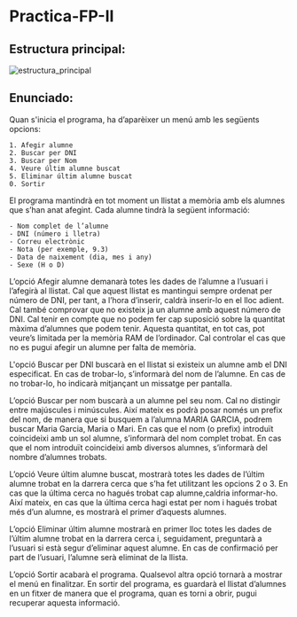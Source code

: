 # Practica-FP-II

## Estructura principal:

![estructura_principal](https://i.imgur.com/0DroeAv.png)

## Enunciado:

Quan s'inicia el programa, ha d’aparèixer un menú amb les següents opcions:

    1. Afegir alumne
    2. Buscar per DNI
    3. Buscar per Nom
    4. Veure últim alumne buscat
    5. Eliminar últim alumne buscat
    0. Sortir

El programa mantindrà en tot moment un llistat a memòria amb els alumnes que s’han anat afegint.
Cada alumne tindrà la següent informació:

    - Nom complet de l’alumne
    - DNI (número i lletra)
    - Correu electrònic
    - Nota (per exemple, 9.3)
    - Data de naixement (dia, mes i any)
    - Sexe (H o D)

L’opció Afegir alumne demanarà totes les dades de l’alumne a l’usuari i l’afegirà al llistat. Cal que aquest llistat es mantingui sempre ordenat per número de DNI, per tant, a l’hora d’inserir, caldrà inserir-lo en el lloc adient. Cal també comprovar que no existeix ja un alumne amb aquest número de DNI. Cal tenir en compte que no podem fer cap suposició sobre la quantitat màxima d’alumnes que podem tenir. Aquesta quantitat, en tot cas, pot veure’s limitada per la memòria RAM de l’ordinador. Cal controlar el cas que no es pugui afegir un alumne per falta de memòria.

L'opció Buscar per DNI buscarà en el llistat si existeix un alumne amb el DNI especificat. En cas de trobar-lo, s’informarà del nom de l’alumne. En cas de no trobar-lo, ho indicarà mitjançant un missatge per pantalla.

L’opció Buscar per nom buscarà a un alumne pel seu nom. Cal no distingir entre majúscules i minúscules. Així mateix es podrà posar només un prefix del nom, de manera que si busquem a l’alumna MARIA GARCIA, podrem buscar Maria Garcia, Maria o Mari. En cas que el nom (o prefix) introduït coincideixi amb un sol alumne, s’informarà del nom complet trobat. En cas que el nom introduït coincideixi amb diversos alumnes, s’informarà del nombre d’alumnes trobats.

L’opció Veure últim alumne buscat, mostrarà totes les dades de l’últim alumne trobat en la darrera cerca que s’ha fet utilitzant les opcions 2 o 3. En cas que la última cerca no hagués trobat cap alumne,caldria informar-ho. Així mateix, en cas que la última cerca hagi estat per nom i hagués trobat més d’un alumne, es mostrarà el primer d’aquests alumnes.

L’opció Eliminar últim alumne mostrarà en primer lloc totes les dades de l’últim alumne trobat en la darrera cerca i, seguidament, preguntarà a l’usuari si està segur d’eliminar aquest alumne. En cas de confirmació per part de l’usuari, l’alumne serà eliminat de la llista.

L’opció Sortir acabarà el programa. Qualsevol altra opció tornarà a mostrar el menú en finalitzar. En sortir del programa, es guardarà el llistat d’alumnes en un fitxer de manera que el programa, quan es torni a obrir, pugui recuperar aquesta informació.
